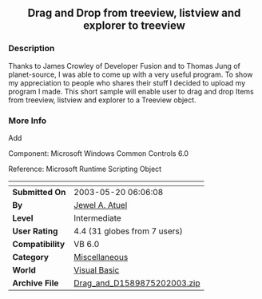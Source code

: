 ﻿<div align="center">

## Drag and Drop from treeview, listview and explorer to treeview


</div>

### Description

Thanks to James Crowley of Developer Fusion and to Thomas Jung of planet-source, I was able to come up with a very useful program. To show my appreciation to people who shares their stuff I decided to upload my program I made. This short sample will enable user to drag and drop Items from treeview, listview and explorer to a Treeview object.
 
### More Info
 
Add

Component: Microsoft Windows Common Controls 6.0

Reference: Microsoft Runtime Scripting Object


<span>             |<span>
---                |---
**Submitted On**   |2003-05-20 06:06:08
**By**             |[Jewel A\. Atuel](https://github.com/Planet-Source-Code/PSCIndex/blob/master/ByAuthor/jewel-a-atuel.md)
**Level**          |Intermediate
**User Rating**    |4.4 (31 globes from 7 users)
**Compatibility**  |VB 6\.0
**Category**       |[Miscellaneous](https://github.com/Planet-Source-Code/PSCIndex/blob/master/ByCategory/miscellaneous__1-1.md)
**World**          |[Visual Basic](https://github.com/Planet-Source-Code/PSCIndex/blob/master/ByWorld/visual-basic.md)
**Archive File**   |[Drag\_and\_D1589875202003\.zip](https://github.com/Planet-Source-Code/jewel-a-atuel-drag-and-drop-from-treeview-listview-and-explorer-to-treeview__1-45589/archive/master.zip)








